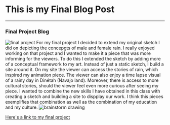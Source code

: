# This is my Final Blog Post 
------

### Final Project Blog
![final project](images/project.png?raw=true "final project")
For my final project I decided to extend my original sketch I did on depicting the concepgts of male and female rain. I really enjoyed working on that project and I wanted to make it a piece that was more informing for the viewers. To do this I extended the sketch by adding more of a conceptual framework to my art. Instead of just a static sketch, I build a site around it. On my site the viewer can access the stories of rain, which inspired my animation piece. The viewer can also enjoy a time lapse visual of a rainy day in Dinétah (Navajo land). Moreover, there is access to more cultural stories, should the viewer feel even more curious after seeing my piece. I wanted to combine the new skills I have obtained in this class with creating a sketch and building a site to dispplay our work. I think this pieces exemplifies that combination as well as the combination of my education and my culture. 
![brainstorm drawing](images/sketch.jpeg?raw=true "brainstorm drawing")

[Here's a link to my final project](https://hshandiin.github.io/Final-Project/project.html) 
